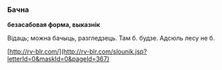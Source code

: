 ### Бачна
**безасабовая форма, выказнік**

Відаць; можна бачыць, разгледзець. Там б. будзе. Адсюль лесу не б.

<a rel="author">[http://rv-blr.com/](http://rv-blr.com/slounik.jsp?letterId=0&maskId=0&pageId=367)</a>
